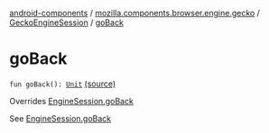 [android-components](../../index.md) / [mozilla.components.browser.engine.gecko](../index.md) / [GeckoEngineSession](index.md) / [goBack](./go-back.md)

# goBack

`fun goBack(): `[`Unit`](https://kotlinlang.org/api/latest/jvm/stdlib/kotlin/-unit/index.html) [(source)](https://github.com/mozilla-mobile/android-components/blob/master/components/browser/engine-gecko-beta/src/main/java/mozilla/components/browser/engine/gecko/GeckoEngineSession.kt#L117)

Overrides [EngineSession.goBack](../../mozilla.components.concept.engine/-engine-session/go-back.md)

See [EngineSession.goBack](../../mozilla.components.concept.engine/-engine-session/go-back.md)

